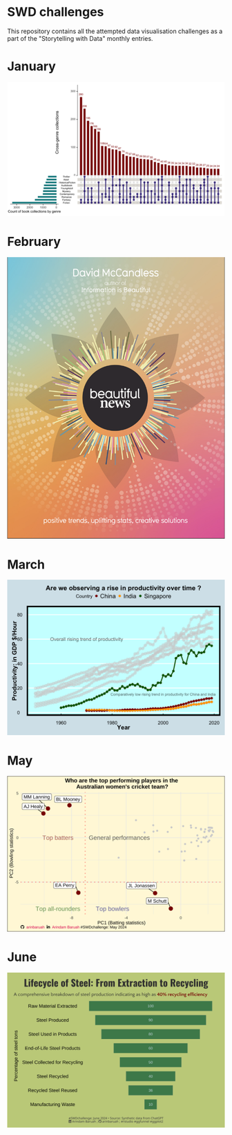 # SWD challenges
This repository contains all the attempted data visualisation challenges as a part of the "Storytelling with Data" monthly entries.

# January


![](https://github.com/arinbaruah/SWD_challenges/blob/main/January/Jan_challenge.png)

# February

![](https://github.com/arinbaruah/SWD_challenges/blob/main/February/beautiful_news.png)

# March

![](https://github.com/arinbaruah/SWD_challenges/blob/main/March/work_hours_files/figure-html/fig-plot4-1.png)

# May

![](https://github.com/arinbaruah/SWD_challenges/blob/main/May/high-dimension-analysis_files/figure-html/fig-pcaplayer-1.png)

# June

![](https://github.com/arinbaruah/SWD_challenges/blob/main/June/index_files/figure-html/unnamed-chunk-2-1.png)
